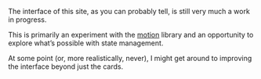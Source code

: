 The interface of this site, as you can probably tell, is still very much a work in progress.

This is primarily an experiment with the [motion](https://motion.dev) library and an opportunity to explore what’s possible with state management.

At some point (or, more realistically, never), I might get around to improving the interface beyond just the cards.
